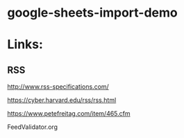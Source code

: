 # google-sheets-import-demo




# Links:

## RSS

http://www.rss-specifications.com/

https://cyber.harvard.edu/rss/rss.html

https://www.petefreitag.com/item/465.cfm

FeedValidator.org